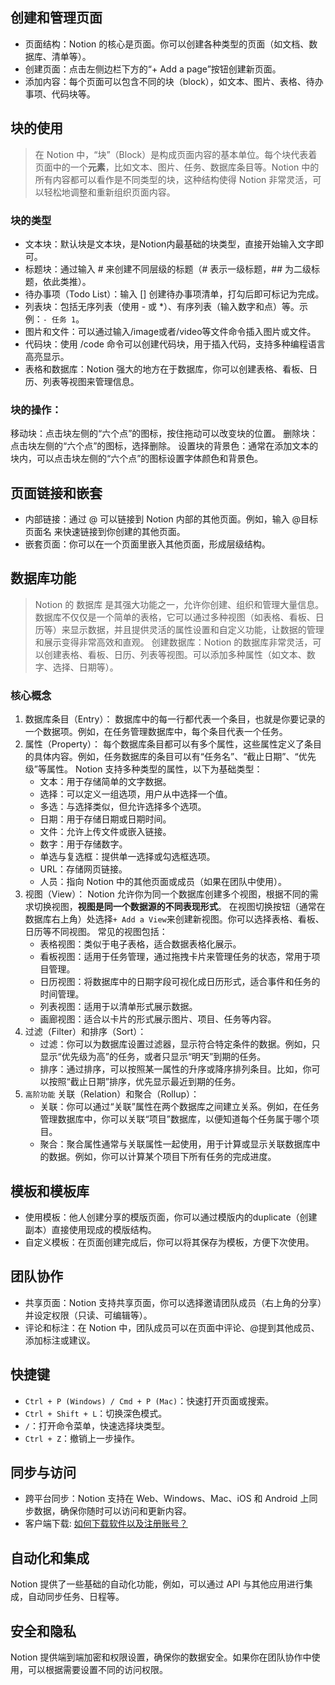 ## 创建和管理页面

- 页面结构：Notion 的核心是页面。你可以创建各种类型的页面（如文档、数据库、清单等）。
- 创建页面：点击左侧边栏下方的“+ Add a page”按钮创建新页面。
- 添加内容：每个页面可以包含不同的块（block），如文本、图片、表格、待办事项、代码块等。

## 块的使用

> 在 Notion 中，“块”（Block）是构成页面内容的基本单位。每个块代表着页面中的一个**元素**，比如文本、图片、任务、数据库条目等。Notion 中的所有内容都可以看作是不同类型的块，这种结构使得 Notion 非常灵活，可以轻松地调整和重新组织页面内容。

### 块的类型

- 文本块：默认块是文本块，是Notion内最基础的块类型，直接开始输入文字即可。
- 标题块：通过输入 # 来创建不同层级的标题（# 表示一级标题，## 为二级标题，依此类推）。
- 待办事项（Todo List）：输入 [] 创建待办事项清单，打勾后即可标记为完成。
- 列表块：包括无序列表（使用 - 或 *）、有序列表（输入数字和点）等。示例：`- 任务 1`。
- 图片和文件：可以通过输入/image或者/video等文件命令插入图片或文件。
- 代码块：使用 /code 命令可以创建代码块，用于插入代码，支持多种编程语言高亮显示。
- 表格和数据库：Notion 强大的地方在于数据库，你可以创建表格、看板、日历、列表等视图来管理信息。

### 块的操作：
移动块：点击块左侧的“六个点”的图标，按住拖动可以改变块的位置。
删除块：点击块左侧的“六个点”的图标，选择删除。
设置块的背景色：通常在添加文本的块内，可以点击块左侧的“六个点”的图标设置字体颜色和背景色。

## 页面链接和嵌套

- 内部链接：通过 @ 可以链接到 Notion 内部的其他页面。例如，输入 @目标页面名 来快速链接到你创建的其他页面。
- 嵌套页面：你可以在一个页面里嵌入其他页面，形成层级结构。

## 数据库功能

> Notion 的 数据库 是其强大功能之一，允许你创建、组织和管理大量信息。数据库不仅仅是一个简单的表格，它可以通过多种视图（如表格、看板、日历等）来显示数据，并且提供灵活的属性设置和自定义功能，让数据的管理和展示变得非常高效和直观。
创建数据库：Notion 的数据库非常灵活，可以创建表格、看板、日历、列表等视图。可以添加多种属性（如文本、数字、选择、日期等）。

### 核心概念

1. 数据库条目（Entry）：
数据库中的每一行都代表一个条目，也就是你要记录的一个数据项。例如，在任务管理数据库中，每个条目代表一个任务。
2. 属性（Property）：
每个数据库条目都可以有多个属性，这些属性定义了条目的具体内容。例如，任务数据库的条目可以有“任务名”、“截止日期”、“优先级”等属性。
  Notion 支持多种类型的属性，以下为基础类型：
    - 文本：用于存储简单的文字数据。
    - 选择：可以定义一组选项，用户从中选择一个值。
    - 多选：与选择类似，但允许选择多个选项。
    - 日期：用于存储日期或日期时间。
    - 文件：允许上传文件或嵌入链接。
    - 数字：用于存储数字。
    - 单选与复选框：提供单一选择或勾选框选项。
    - URL：存储网页链接。
    - 人员：指向 Notion 中的其他页面或成员（如果在团队中使用）。
3. 视图（View）：
Notion 允许你为同一个数据库创建多个视图，根据不同的需求切换视图，**视图是同一个数据源的不同表现形式**。
在视图切换按钮（通常在数据库右上角）处选择`+ Add a View`来创建新视图。你可以选择表格、看板、日历等不同视图。
常见的视图包括：
    - 表格视图：类似于电子表格，适合数据表格化展示。
    - 看板视图：适用于任务管理，通过拖拽卡片来管理任务的状态，常用于项目管理。
    - 日历视图：将数据库中的日期字段可视化成日历形式，适合事件和任务的时间管理。
    - 列表视图：适用于以清单形式展示数据。
    - 画廊视图：适合以卡片的形式展示图片、项目、任务等内容。
4. 过滤（Filter）和排序（Sort）：
     - 过滤：你可以为数据库设置过滤器，显示符合特定条件的数据。例如，只显示“优先级为高”的任务，或者只显示“明天”到期的任务。
    - 排序：通过排序，可以按照某一属性的升序或降序排列条目。比如，你可以按照“截止日期”排序，优先显示最近到期的任务。
5. `高阶功能` 关联（Relation）和聚合（Rollup）：
    - 关联：你可以通过“关联”属性在两个数据库之间建立关系。例如，在任务管理数据库中，你可以关联“项目”数据库，以便知道每个任务属于哪个项目。
    - 聚合：聚合属性通常与关联属性一起使用，用于计算或显示关联数据库中的数据。例如，你可以计算某个项目下所有任务的完成进度。

## 模板和模板库
- 使用模板：他人创建分享的模版页面，你可以通过模版内的duplicate（创建副本）直接使用现成的模版结构。
- 自定义模板：在页面创建完成后，你可以将其保存为模板，方便下次使用。

## 团队协作
- 共享页面：Notion 支持共享页面，你可以选择邀请团队成员（右上角的分享）并设定权限（只读、可编辑等）。
- 评论和标注：在 Notion 中，团队成员可以在页面中评论、@提到其他成员、添加标注或建议。
   
## 快捷键
- `Ctrl + P (Windows) / Cmd + P (Mac)`：快速打开页面或搜索。
- `Ctrl + Shift + L`：切换深色模式。
- `/`：打开命令菜单，快速选择块类型。
- `Ctrl + Z`：撤销上一步操作。
   
## 同步与访问
- 跨平台同步：Notion 支持在 Web、Windows、Mac、iOS 和 Android 上同步数据，确保你随时可以访问和更新内容。
- 客户端下载: [如何下载软件以及注册账号？](/#/qa/1856018c38ee809f8dccccb2a68c6760)
   
## 自动化和集成
Notion 提供了一些基础的自动化功能，例如，可以通过 API 与其他应用进行集成，自动同步任务、日程等。

## 安全和隐私
Notion 提供端到端加密和权限设置，确保你的数据安全。如果你在团队协作中使用，可以根据需要设置不同的访问权限。